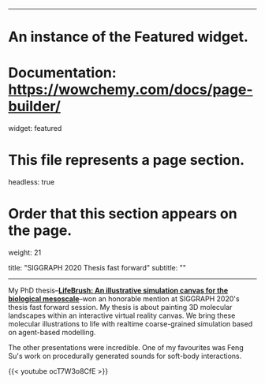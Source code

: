 
---
# An instance of the Featured widget.
# Documentation: https://wowchemy.com/docs/page-builder/
widget: featured

# This file represents a page section.
headless: true

# Order that this section appears on the page.
weight: 21

title: "SIGGRAPH 2020 Thesis fast forward"
subtitle: ""


---


My PhD thesis–**[LifeBrush: An illustrative simulation canvas for the biological mesoscale](https://prism.ucalgary.ca/handle/1880/111493)**–won an honorable mention at SIGGRAPH 2020's thesis fast forward session. My thesis is about painting 3D molecular landscapes within an interactive virtual reality canvas. We bring these molecular illustrations to life with realtime coarse-grained simulation based on agent-based modelling. 


The other presentations were incredible. One of my favourites was Feng Su's work on procedurally generated sounds for soft-body interactions.

{{< youtube ocT7W3o8CfE >}}